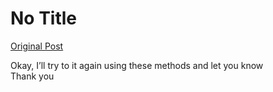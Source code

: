 # No Title

[Original Post](https://discourse.onlinedegree.iitm.ac.in/t/161120/64)

<p>Okay,  I’ll try to it again using these methods and let you know<br>
Thank you</p>